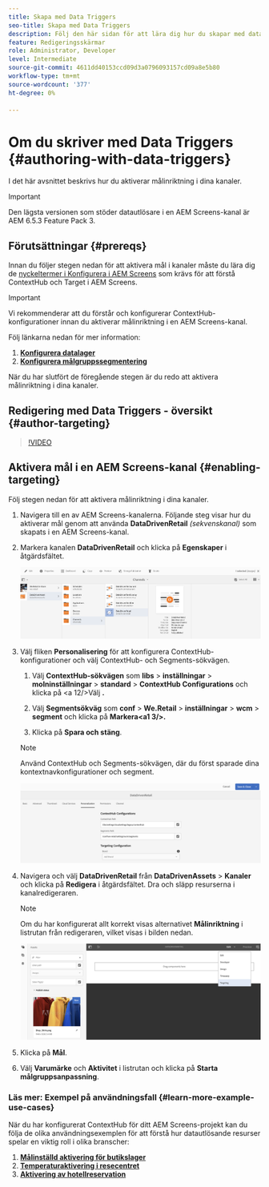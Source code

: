 ```yaml
---
title: Skapa med Data Triggers
seo-title: Skapa med Data Triggers
description: Följ den här sidan för att lära dig hur du skapar med datautlösare.
feature: Redigeringsskärmar
role: Administrator, Developer
level: Intermediate
source-git-commit: 4611dd40153ccd09d3a0796093157cd09a8e5b80
workflow-type: tm+mt
source-wordcount: '377'
ht-degree: 0%

---
```



# Om du skriver med Data Triggers {#authoring-with-data-triggers}

I det här avsnittet beskrivs hur du aktiverar målinriktning i dina kanaler.

>[!IMPORTANT]
>
>Den lägsta versionen som stöder datautlösare i en AEM Screens-kanal är AEM 6.5.3 Feature Pack 3.

## Förutsättningar {#prereqs}

Innan du följer stegen nedan för att aktivera mål i kanaler måste du lära dig de [nyckeltermer i Konfigurera i AEM Screens](configuring-context-hub.md) som krävs för att förstå ContextHub och Target i AEM Screens.

>[!IMPORTANT]
>
>Vi rekommenderar att du förstår och konfigurerar ContextHub-konfigurationer innan du aktiverar målinriktning i en AEM Screens-kanal.

Följ länkarna nedan för mer information:

1. **[Konfigurera datalager](configuring-context-hub.md)**
1. **[Konfigurera målgruppssegmentering](configuring-context-hub.md)**

När du har slutfört de föregående stegen är du redo att aktivera målinriktning i dina kanaler.

## Redigering med Data Triggers - översikt {#author-targeting}

>[!VIDEO](https://video.tv.adobe.com/v/31921)

## Aktivera mål i en AEM Screens-kanal {#enabling-targeting}

Följ stegen nedan för att aktivera målinriktning i dina kanaler.

1. Navigera till en av AEM Screens-kanalerna. Följande steg visar hur du aktiverar mål genom att använda **DataDrivenRetail** *(sekvenskanal)* som skapats i en AEM Screens-kanal.

1. Markera kanalen **DataDrivenRetail** och klicka på **Egenskaper** i åtgärdsfältet.

   ![screen_shot_2019-05-01at43332pm](assets/screen_shot_2019-05-01at43332pm.png)

1. Välj fliken **Personalisering** för att konfigurera ContextHub-konfigurationer och välj ContextHub- och Segments-sökvägen.

   1. Välj **ContextHub-sökvägen** som **libs** > **inställningar** > **molninställningar** > **standard** > **ContextHub Configurations** och klicka på &lt;a 12/>Välj **.**

   1. Välj **Segmentsökväg** som **conf** > **We.Retail** > **inställningar** > **wcm** > **segment** och klicka på **Markera&lt;a1 3/>.**

   1. Klicka på **Spara och stäng**.
   >[!NOTE]
   >
   >Använd ContextHub och Segments-sökvägen, där du först sparade dina kontextnavkonfigurationer och segment.

   ![screen_shot_2019-05-01at44030pm](assets/screen_shot_2019-05-01at44030pm.png)

1. Navigera och välj **DataDrivenRetail** från **DataDrivenAssets** > **Kanaler** och klicka på **Redigera** i åtgärdsfältet. Dra och släpp resurserna i kanalredigeraren.

   >[!NOTE]
   >
   >Om du har konfigurerat allt korrekt visas alternativet **Målinriktning** i listrutan från redigeraren, vilket visas i bilden nedan.

   ![screen_shot_2019-05-01at44231pm](assets/screen_shot_2019-05-01at44231pm.png)

1. Klicka på **Mål**.

1. Välj **Varumärke** och **Aktivitet** i listrutan och klicka på **Starta målgruppsanpassning**.

### Läs mer: Exempel på användningsfall {#learn-more-example-use-cases}

När du har konfigurerat ContextHub för ditt AEM Screens-projekt kan du följa de olika användningsexemplen för att förstå hur datautlösande resurser spelar en viktig roll i olika branscher:

1. **[Målinställd aktivering för butikslager](retail-inventory-activation.md)**
1. **[Temperaturaktivering i resecentret](local-temperature-activation.md)**
1. **[Aktivering av hotellreservation](hospitality-reservation-activation.md)**
